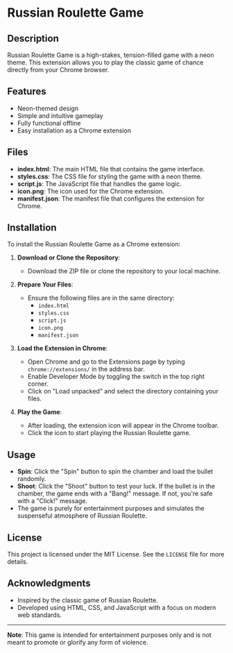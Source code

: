 # Russian Roulette Game

## Description

Russian Roulette Game is a high-stakes, tension-filled game with a neon theme. This extension allows you to play the classic game of chance directly from your Chrome browser.

## Features

- Neon-themed design
- Simple and intuitive gameplay
- Fully functional offline
- Easy installation as a Chrome extension

## Files

- **index.html**: The main HTML file that contains the game interface.
- **styles.css**: The CSS file for styling the game with a neon theme.
- **script.js**: The JavaScript file that handles the game logic.
- **icon.png**: The icon used for the Chrome extension.
- **manifest.json**: The manifest file that configures the extension for Chrome.

## Installation

To install the Russian Roulette Game as a Chrome extension:

1. **Download or Clone the Repository**:
   - Download the ZIP file or clone the repository to your local machine.

2. **Prepare Your Files**:
   - Ensure the following files are in the same directory:
     - `index.html`
     - `styles.css`
     - `script.js`
     - `icon.png`
     - `manifest.json`

3. **Load the Extension in Chrome**:
   - Open Chrome and go to the Extensions page by typing `chrome://extensions/` in the address bar.
   - Enable Developer Mode by toggling the switch in the top right corner.
   - Click on "Load unpacked" and select the directory containing your files.

4. **Play the Game**:
   - After loading, the extension icon will appear in the Chrome toolbar.
   - Click the icon to start playing the Russian Roulette game.

## Usage

- **Spin**: Click the "Spin" button to spin the chamber and load the bullet randomly.
- **Shoot**: Click the "Shoot" button to test your luck. If the bullet is in the chamber, the game ends with a "Bang!" message. If not, you're safe with a "Click!" message.
- The game is purely for entertainment purposes and simulates the suspenseful atmosphere of Russian Roulette.

## License

This project is licensed under the MIT License. See the `LICENSE` file for more details.

## Acknowledgments

- Inspired by the classic game of Russian Roulette.
- Developed using HTML, CSS, and JavaScript with a focus on modern web standards.

---

**Note**: This game is intended for entertainment purposes only and is not meant to promote or glorify any form of violence.
